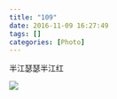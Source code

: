 ```yaml
---
title: "109"
date: 2016-11-09 16:27:49
tags: []
categories: [Photo]
---
```


<p>半江瑟瑟半江红</p>

![](https://imglf2.ph.126.net/labhIAOzBwCl4PRztRtOGA==/6632103505652368109.jpg)